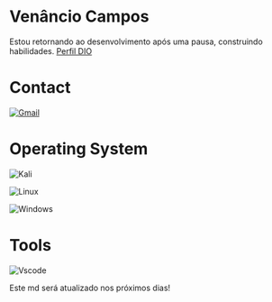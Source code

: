 # Venâncio Campos

Estou retornando ao desenvolvimento após uma pausa, construindo habilidades.
[Perfil DIO](https://web.dio.me/users/venancampos)

# Contact
[![Gmail](https://img.shields.io/badge/Gmail-333333?style=for-the-badge&logo=gmail&logoColor=red)](mailto:venanciocmps2@gmail.com)

# Operating System
![Kali](https://img.shields.io/badge/Kali-268BEE?style=for-the-badge&logo=kalilinux&logoColor=white) 

![Linux](https://img.shields.io/badge/Linux-000?style=for-the-badge&logo=linux&logoColor=FCC624)

![Windows](https://img.shields.io/badge/Windows-000?style=for-the-badge&logo=windows&logoColor=2CA5E0)

# Tools
![Vscode](https://img.shields.io/badge/Vscode-007ACC?style=for-the-badge&logo=visual-studio-code&logoColor=white)



Este md será atualizado nos próximos dias!
